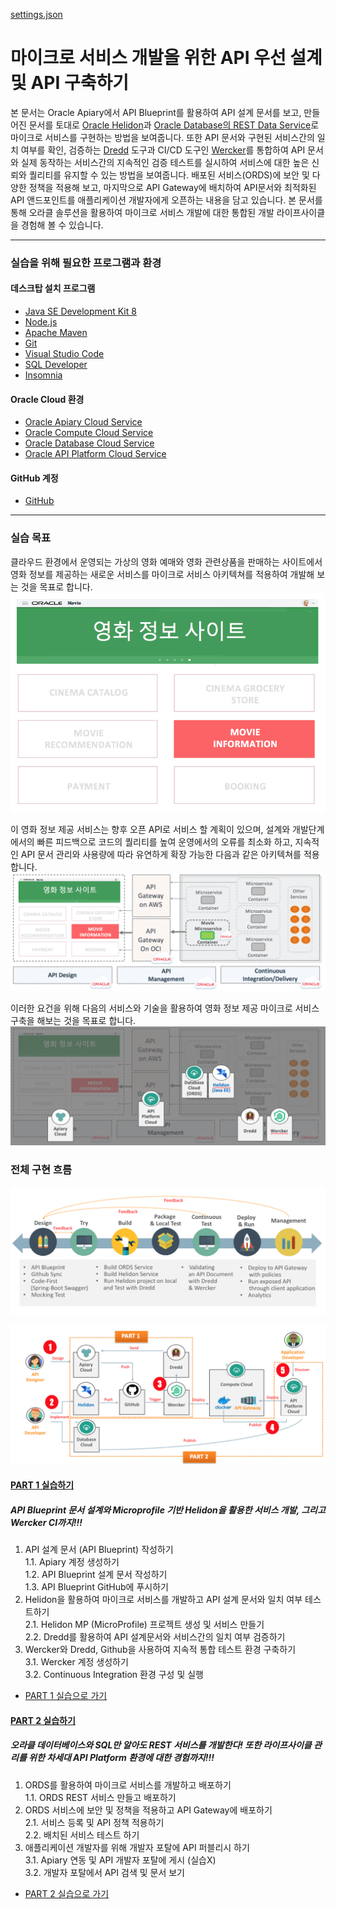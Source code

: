 [settings.json](#settings.json)  


# 마이크로 서비스 개발을 위한 API 우선 설계 및 API 구축하기

본 문서는 Oracle Apiary에서 API Blueprint를 활용하여 API 설계 문서를 보고, 만들어진 문서를 토대로 [Oracle Helidon](http://helidon.io)과 [Oracle Database의 REST Data Service](https://www.oracle.com/database/technologies/appdev/rest.html)로 마이크로 서비스를 구현하는 방법을 보여줍니다. 
또한 API 문서와 구현된 서비스간의 일치 여부를 확인, 검증하는 [Dredd](https://github.com/apiaryio/dredd) 도구과 CI/CD 도구인 [Wercker](https://app.wercker.com/)를 통합하여 API 문서와 실제 동작하는 서비스간의 지속적인 검증 테스트를 실시하여 서비스에 대한 높은 신뢰와 퀄리티를 유지할 수 있는 방법을 보여줍니다.
배포된 서비스(ORDS)에 보안 및 다양한 정책을 적용해 보고, 마지막으로 API Gateway에 배치하여 API문서와 최적화된 API 앤드포인트를 애플리케이션 개발자에게 오픈하는 내용을 담고 있습니다.
본 문서를 통해 오라클 솔루션을 활용하여 마이크로 서비스 개발에 대한 통합된 개발 라이프사이클을 경험해 볼 수 있습니다.

***

### 실습을 위해 필요한 프로그램과 환경
#### 데스크탑 설치 프로그램
* [Java SE Development Kit 8](https://www.oracle.com/technetwork/java/javase/downloads/jdk8-downloads-2133151.html)
* [Node.js](https://nodejs.org/ko/download)
* [Apache Maven](https://maven.apache.org/download.cgi)
* [Git](https://git-scm.com/download/win)
* [Visual Studio Code](https://code.visualstudio.com/download)
* [SQL Developer](https://www.oracle.com/technetwork/developer-tools/sql-developer/downloads/index.html)
* [Insomnia](https://insomnia.rest/download)

#### Oracle Cloud 환경
* [Oracle Apiary Cloud Service](https://apiary.io)
* [Oracle Compute Cloud Service](https://cloud.oracle.com/ko_KR/compute)
* [Oracle Database Cloud Service](https://cloud.oracle.com/ko_KR/database)
* [Oracle API Platform Cloud Service](https://cloud.oracle.com/ko_KR/api-platform)

#### GitHub 계정
* [GitHub](https://github.com)

***

### 실습 목표

클라우드 환경에서 운영되는 가상의 영화 예매와 영화 관련상품을 판매하는 사이트에서 영화 정보를 제공하는 새로운 서비스를 마이크로 서비스 아키텍쳐를 적용하여 개발해 보는 것을 목표로 합니다.  
![Scenario1](images/api_handson_objective_1.png)

이 영화 정보 제공 서비스는 향후 오픈 API로 서비스 할 계획이 있으며, 설계와 개발단계에서의 빠른 피드백으로 코드의 퀄리티를 높여
운영에서의 오류를 최소화 하고, 지속적인 API 문서 관리와 사용량에 따라 유연하게 확장 가능한 다음과 같은 아키텍쳐를 적용합니다.  
![Scenario1](images/api_handson_objective_2.png)

이러한 요건을 위해 다음의 서비스와 기술을 활용하여 영화 정보 제공 마이크로 서비스 구축을 해보는 것을 목표로 합니다.  
![Scenario1](images/api_handson_objective_3.png)

### 전체 구현 흐름
![Scenario1](images/api_first_design_scenario_0.png)

![Scenario2](images/api_first_design_scenario.png)
#### [PART 1 실습하기](HOL-PART1.md)
##### API Blueprint 문서 설계와 Microprofile 기반 Helidon을 활용한 서비스 개발, 그리고 Wercker CI까지!!!
1. API 설계 문서 (API Blueprint) 작성하기  
   1.1. Apiary 계정 생성하기  
   1.2. API Blueprint 설계 문서 작성하기  
   1.3. API Blueprint GitHub에 푸시하기  
2. Helidon을 활용하여 마이크로 서비스를 개발하고 API 설계 문서와 일치 여부 테스트하기  
   2.1. Helidon MP (MicroProfile) 프로젝트 생성 및 서비스 만들기  
   2.2. Dredd를 활용하여 API 설계문서와 서비스간의 일치 여부 검증하기  
3. Wercker와 Dredd, Github을 사용하여 지속적 통합 테스트 환경 구축하기  
   3.1. Wercker 계정 생성하기  
   3.2. Continuous Integration 환경 구성 및 실행  

- [PART 1 실습으로 가기](HOL-PART1.md)

#### [PART 2 실습하기](HOL-PART2.md)
##### 오라클 데이터베이스와 SQL만 알아도 REST 서비스를 개발한다! 또한 라이프사이클 관리를 위한 차세대 API Platform 환경에 대한 경험까지!!!
1. ORDS를 활용하여 마이크로 서비스를 개발하고 배포하기  
   1.1. ORDS REST 서비스 만들고 배포하기  
2. ORDS 서비스에 보안 및 정책을 적용하고 API Gateway에 배포하기  
   2.1. 서비스 등록 및 API 정책 적용하기  
   2.2. 배치된 서비스 테스트 하기  
3. 애플리케이션 개발자를 위해 개발자 포탈에 API 퍼블리시 하기  
   3.1. Apiary 연동 및 API 개발자 포탈에 게시 (실습X)  
   3.2. 개발자 포탈에서 API 검색 및 문서 보기  

- [PART 2 실습으로 가기](HOL-PART2.md)

